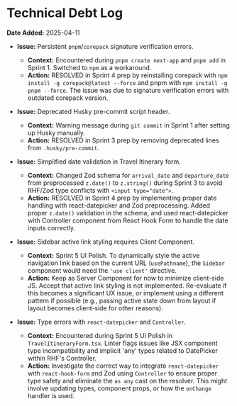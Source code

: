 # Technical Debt Log

**Date Added:** 2025-04-11

*   **Issue:** Persistent `pnpm`/`corepack` signature verification errors.
    *   **Context:** Encountered during `pnpm create next-app` and `pnpm add` in Sprint 1. Switched to `npm` as a workaround.
    *   **Action:** RESOLVED in Sprint 4 prep by reinstalling corepack with `npm install -g corepack@latest --force` and pnpm with `npm install -g pnpm --force`. The issue was due to signature verification errors with outdated corepack version.

*   **Issue:** Deprecated Husky pre-commit script header.
    *   **Context:** Warning message during `git commit` in Sprint 1 after setting up Husky manually.
    *   **Action:** RESOLVED in Sprint 3 prep by removing deprecated lines from `.husky/pre-commit`.

*   **Issue:** Simplified date validation in Travel Itinerary form.
    *   **Context:** Changed Zod schema for `arrival_date` and `departure_date` from preprocessed `z.date()` to `z.string()` during Sprint 3 to avoid RHF/Zod type conflicts with `<input type="date">`.
    *   **Action:** RESOLVED in Sprint 4 prep by implementing proper date handling with react-datepicker and Zod preprocessing. Added proper `z.date()` validation in the schema, and used react-datepicker with Controller component from React Hook Form to handle the date inputs correctly.

*   **Issue:** Sidebar active link styling requires Client Component.
    *   **Context:** Sprint 5 UI Polish. To dynamically style the active navigation link based on the current URL (`usePathname`), the `Sidebar` component would need the `'use client'` directive.
    *   **Action:** Keep as Server Component for now to minimize client-side JS. Accept that active link styling is not implemented. Re-evaluate if this becomes a significant UX issue, or implement using a different pattern if possible (e.g., passing active state down from layout if layout becomes client-side for other reasons).

*   **Issue:** Type errors with `react-datepicker` and `Controller`.
    *   **Context:** Encountered during Sprint 5 UI Polish in `TravelItineraryForm.tsx`. Linter flags issues like JSX component type incompatibility and implicit 'any' types related to DatePicker within RHF's Controller.
    *   **Action:** Investigate the correct way to integrate `react-datepicker` with `react-hook-form` and Zod using `Controller` to ensure proper type safety and eliminate the `as any` cast on the resolver. This might involve updating types, component props, or how the `onChange` handler is used. 
